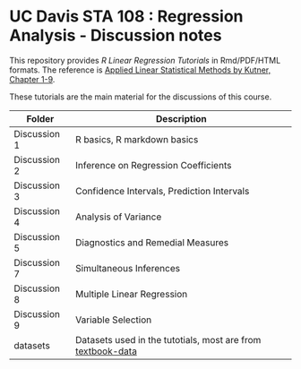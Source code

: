 # UC Davis STA 108 : Regression Analysis - Discussion notes

This repository provides *R Linear Regression Tutorials* in Rmd/PDF/HTML formats. The reference is [Applied Linear Statistical Methods by Kutner, Chapter 1-9](http://users.stat.ufl.edu/~winner/sta4211/ALSM_5Ed_Kutner.pdf).

These tutorials are the main material for the discussions of this course. 

| Folder | Description |
| --- | --- |
| Discussion 1     |  R basics, R markdown basics |
| Discussion 2     | Inference on Regression Coefficients |
| Discussion 3     | Confidence Intervals, Prediction Intervals |
| Discussion 4     | Analysis of Variance |
| Discussion 5     | Diagnostics and Remedial Measures|
| Discussion 7     | Simultaneous Inferences|
| Discussion 8     | Multiple Linear Regression|
| Discussion 9     | Variable Selection|
| datasets     | Datasets used in the tutotials, most are from [textbook-data](http://users.stat.ufl.edu/~rrandles/sta4210/Rclassnotes/data/textdatasets/Chapter%20%206%20Data%20Sets.html)|

